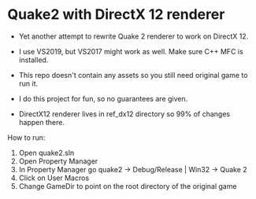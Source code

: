 # Quake2 with DirectX 12 renderer

- Yet another attempt to rewrite Quake 2 renderer to work on DirectX 12.

- I use VS2019, but VS2017 might work as well. Make sure C++ MFC is installed.

- This repo doesn't contain any assets so you still need original game to run it.

- I do this project for fun, so no guarantees are given.

- DirectX12 renderer lives in ref_dx12 directory so 99% of changes happen there.

How to run:
  1) Open quake2.sln
  2) Open Property Manager
  3) In Property Manager go quake2 -> Debug/Release | Win32 -> Quake 2
  4) Click on User Macros
  5) Change GameDir to point on the root directory of the original game
  
